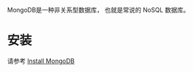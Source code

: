 # 

MongoDB是一种非关系型数据库， 也就是常说的 NoSQL 数据库。

# 安装

请参考 [Install MongoDB](https://docs.mongodb.com/manual/installation/)

